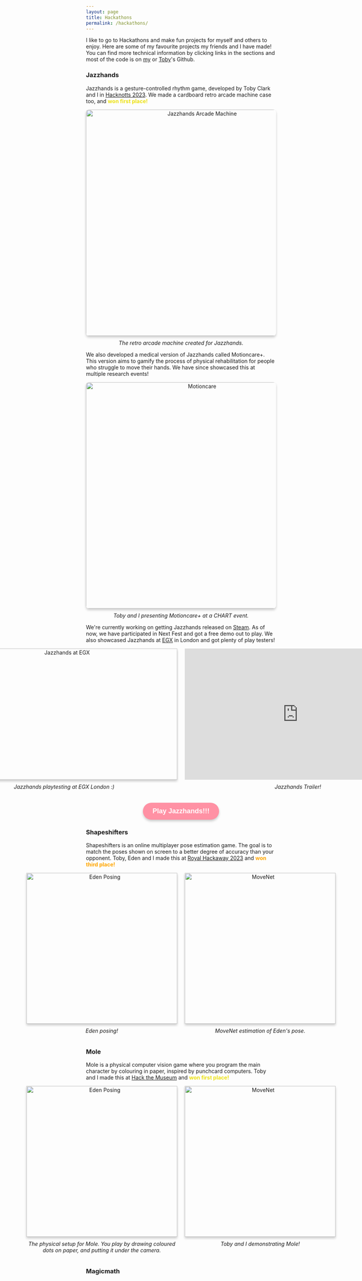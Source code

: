 ```yaml
---
layout: page
title: Hackathons
permalink: /hackathons/
---
```


I like to go to Hackathons and make fun projects for myself and others to enjoy. Here are some of my favourite projects my friends and I have made! You can find more technical information by clicking links in the sections and most of the code is on [my](https://github.com/aswarbs) or [Toby](https://github.com/tobybenjaminclark)'s Github.

### Jazzhands

Jazzhands is a gesture-controlled rhythm game, developed by Toby Clark and I in [Hacknotts 2023](https://devpost.com/software/jazzhands). We made a cardboard retro arcade machine case too, and <span style="color:rgb(236, 225, 18);">**won first place!**</span>

<div style="text-align: center;">
  <img src="{{site.baseurl}}/assets/images/sample_portfolio/jazzhands-arcade.jpg" alt="Jazzhands Arcade Machine" style="width:600px;height:auto;box-shadow: 0px 4px 6px rgba(0, 0, 0, 0.2);border-radius: 8px;">
  <p style="font-style: italic; margin-top: 10px;">The retro arcade machine created for Jazzhands.</p>
</div>

We also developed a medical version of Jazzhands called Motioncare+. This version aims to gamify the process of physical rehabilitation for people who struggle to move their hands. We have since showcased this at multiple research events!

<div style="text-align: center;">
  <img src="{{site.baseurl}}/assets/images/sample_portfolio/motioncare.png" alt="Motioncare" style="width:600px;height:auto;box-shadow: 0px 4px 6px rgba(0, 0, 0, 0.2);border-radius: 8px;">
  <p style="font-style: italic; margin-top: 10px;">Toby and I presenting Motioncare+ at a CHART event.</p>
</div>

We're currently working on getting Jazzhands released on [Steam](https://store.steampowered.com/app/2701220/Jazzhands/). As of now, we have participated in Next Fest and got a free demo out to play. We also showcased Jazzhands at [EGX](https://www.bbc.co.uk/news/live/cgqy2dypdw0t) in London and got plenty of play testers!

<div style="display: flex; justify-content: center; gap: 20px; align-items: flex-start;">
  <div style="text-align: center;">
    <img src="{{site.baseurl}}/assets/images/sample_portfolio/jazzhands-egx.jpg" alt="Jazzhands at EGX" style="width:600px;height:348px;box-shadow: 0px 4px 6px rgba(0, 0, 0, 0.2)">
    <p style="font-style: italic; margin-top: 10px;">Jazzhands playtesting at EGX London :)</p>
  </div>

  <div style="text-align: center;">
    <iframe 
      width="600" 
      height="348" 
      src="https://www.youtube.com/embed/ZheQ9EejV_0" 
      frameborder="0" 
      allow="accelerometer; autoplay; clipboard-write; encrypted-media; gyroscope; picture-in-picture" 
      allowfullscreen>
    </iframe>
    <p style="font-style: italic; margin-top: 10px;">Jazzhands Trailer!</p>
  </div>
</div>

<div style="text-align: center; margin-top: 20px;">
  <a href="https://store.steampowered.com/app/2701220/Jazzhands/" 
     target="_blank" 
     style="display: inline-block; text-decoration: none; background-color: #ff91a4; color: white; padding: 12px 25px; border-radius: 25px; font-size: 18px; font-weight: bold; box-shadow: 0px 4px 6px rgba(0, 0, 0, 0.2); transition: transform 0.2s ease, box-shadow 0.2s ease; font-family: 'Comic Sans MS', cursive, sans-serif;">
    Play Jazzhands!!!
  </a>
</div>

<style>
  a:hover {
    transform: scale(1.1);
    box-shadow: 0px 6px 8px rgba(0, 0, 0, 0.3);
    background-color: #fe9bce;
  }
</style>

### Shapeshifters

Shapeshifters is an online multiplayer pose estimation game. The goal is to match the poses shown on screen to a better degree of accuracy than your opponent. Toby, Eden and I made this at [Royal Hackaway 2023](https://devpost.com/software/shapeshifters) and <span style="color: #FFA500;">**won third place!**</span>



<div style="display: flex; justify-content: center; gap: 20px; align-items: flex-start;">
  <div style="text-align: center;">
    <img src="{{site.baseurl}}/assets/images/sample_portfolio/shapeshifters-eden.png" alt="Eden Posing" style="height:400px;width:auto;box-shadow: 0px 4px 6px rgba(0, 0, 0, 0.2)">
    <p style="font-style: italic; margin-top: 10px;">Eden posing!</p>
  </div>

  <div style="text-align: center;">
    <img src="{{site.baseurl}}/assets/images/sample_portfolio/shapeshifters-pose.png" alt="MoveNet" style="height:400px;width:auto;box-shadow: 0px 4px 6px rgba(0, 0, 0, 0.2)">
    <p style="font-style: italic; margin-top: 10px;">MoveNet estimation of Eden's pose.</p>
  </div>
</div>

### Mole

Mole is a physical computer vision game where you program the main character by colouring in paper, inspired by punchcard computers. Toby and I made this at [Hack the Museum](https://www.hackster.io/tobybenjaminclark/mole-28b94b) and <span style="color:rgb(236, 225, 18);">**won first place!**</span>

<div style="display: flex; justify-content: center; gap: 20px; align-items: flex-start;">
  <div style="text-align: center;">
    <img src="{{site.baseurl}}/assets/images/sample_portfolio/mole-device.jpg" alt="Eden Posing" style="height:400px;width:auto;box-shadow: 0px 4px 6px rgba(0, 0, 0, 0.2)">
    <p style="font-style: italic; margin-top: 10px;">The physical setup for Mole. You play by drawing coloured dots on paper, and putting it under the camera.</p>
  </div>

  <div style="text-align: center;">
    <img src="{{site.baseurl}}/assets/images/sample_portfolio/mole-demo.jpg" alt="MoveNet" style="height:400px;width:auto;box-shadow: 0px 4px 6px rgba(0, 0, 0, 0.2)">
    <p style="font-style: italic; margin-top: 10px;">Toby and I demonstrating Mole!</p>
  </div>
</div>

### Magicmath